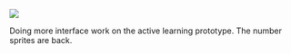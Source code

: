 ![](https://db-feed.s3.amazonaws.com/legacy/Screen_Shot_2019_03_12_at_10_30_01_AM-1552401092201.png)

Doing more interface work on the active learning prototype. The number sprites are back.
